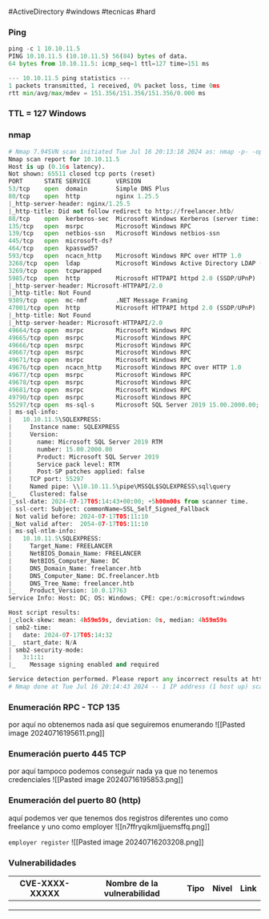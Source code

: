 #ActiveDirectory #windows #tecnicas #hard 
### Ping

```python
ping -c 1 10.10.11.5
PING 10.10.11.5 (10.10.11.5) 56(84) bytes of data.
64 bytes from 10.10.11.5: icmp_seq=1 ttl=127 time=151 ms

--- 10.10.11.5 ping statistics ---
1 packets transmitted, 1 received, 0% packet loss, time 0ms
rtt min/avg/max/mdev = 151.356/151.356/151.356/0.000 ms
```

### TTL = 127 Windows

### nmap

```python
# Nmap 7.94SVN scan initiated Tue Jul 16 20:13:18 2024 as: nmap -p- -open -sCV --min-rate 5000 -n -Pn -oN Scan 10.10.11.5
Nmap scan report for 10.10.11.5
Host is up (0.16s latency).
Not shown: 65511 closed tcp ports (reset)
PORT      STATE SERVICE       VERSION
53/tcp    open  domain        Simple DNS Plus
80/tcp    open  http          nginx 1.25.5
|_http-server-header: nginx/1.25.5
|_http-title: Did not follow redirect to http://freelancer.htb/
88/tcp    open  kerberos-sec  Microsoft Windows Kerberos (server time: 2024-07-17 05:13:41Z)
135/tcp   open  msrpc         Microsoft Windows RPC
139/tcp   open  netbios-ssn   Microsoft Windows netbios-ssn
445/tcp   open  microsoft-ds?
464/tcp   open  kpasswd5?
593/tcp   open  ncacn_http    Microsoft Windows RPC over HTTP 1.0
3268/tcp  open  ldap          Microsoft Windows Active Directory LDAP (Domain: freelancer.htb0., Site: Default-First-Site-Name)
3269/tcp  open  tcpwrapped
5985/tcp  open  http          Microsoft HTTPAPI httpd 2.0 (SSDP/UPnP)
|_http-server-header: Microsoft-HTTPAPI/2.0
|_http-title: Not Found
9389/tcp  open  mc-nmf        .NET Message Framing
47001/tcp open  http          Microsoft HTTPAPI httpd 2.0 (SSDP/UPnP)
|_http-title: Not Found
|_http-server-header: Microsoft-HTTPAPI/2.0
49664/tcp open  msrpc         Microsoft Windows RPC
49665/tcp open  msrpc         Microsoft Windows RPC
49666/tcp open  msrpc         Microsoft Windows RPC
49667/tcp open  msrpc         Microsoft Windows RPC
49671/tcp open  msrpc         Microsoft Windows RPC
49676/tcp open  ncacn_http    Microsoft Windows RPC over HTTP 1.0
49677/tcp open  msrpc         Microsoft Windows RPC
49678/tcp open  msrpc         Microsoft Windows RPC
49681/tcp open  msrpc         Microsoft Windows RPC
49790/tcp open  msrpc         Microsoft Windows RPC
55297/tcp open  ms-sql-s      Microsoft SQL Server 2019 15.00.2000.00; RTM
| ms-sql-info: 
|   10.10.11.5\SQLEXPRESS: 
|     Instance name: SQLEXPRESS
|     Version: 
|       name: Microsoft SQL Server 2019 RTM
|       number: 15.00.2000.00
|       Product: Microsoft SQL Server 2019
|       Service pack level: RTM
|       Post-SP patches applied: false
|     TCP port: 55297
|     Named pipe: \\10.10.11.5\pipe\MSSQL$SQLEXPRESS\sql\query
|_    Clustered: false
|_ssl-date: 2024-07-17T05:14:43+00:00; +5h00m00s from scanner time.
| ssl-cert: Subject: commonName=SSL_Self_Signed_Fallback
| Not valid before: 2024-07-17T05:11:10
|_Not valid after:  2054-07-17T05:11:10
| ms-sql-ntlm-info: 
|   10.10.11.5\SQLEXPRESS: 
|     Target_Name: FREELANCER
|     NetBIOS_Domain_Name: FREELANCER
|     NetBIOS_Computer_Name: DC
|     DNS_Domain_Name: freelancer.htb
|     DNS_Computer_Name: DC.freelancer.htb
|     DNS_Tree_Name: freelancer.htb
|_    Product_Version: 10.0.17763
Service Info: Host: DC; OS: Windows; CPE: cpe:/o:microsoft:windows

Host script results:
|_clock-skew: mean: 4h59m59s, deviation: 0s, median: 4h59m59s
| smb2-time: 
|   date: 2024-07-17T05:14:32
|_  start_date: N/A
| smb2-security-mode: 
|   3:1:1: 
|_    Message signing enabled and required

Service detection performed. Please report any incorrect results at https://nmap.org/submit/ .
# Nmap done at Tue Jul 16 20:14:43 2024 -- 1 IP address (1 host up) scanned in 85.40 seconds
```

### Enumeración RPC - TCP 135 
por aquí no obtenemos nada así que seguiremos enumerando 
![[Pasted image 20240716195611.png]]

### Enumeración puerto 445 TCP
por aquí tampoco podemos conseguir nada ya que no tenemos credenciales 
![[Pasted image 20240716195853.png]]

### Enumeración del puerto 80 (http)
aquí podemos ver que tenemos dos registros diferentes uno como freelance y uno como employer
![[n7ffryqikmljjuemsffq.png]]

`employer register`
![[Pasted image 20240716203208.png]]


### Vulnerabilidades

| CVE-XXXX-XXXXX | Nombre de la vulnerabilidad | Tipo | Nivel | Link |
| -------------- | --------------------------- | ---- | ----- | ---- |
|                |                             |      |       |      |
|                |                             |      |       |      |
|                |                             |      |       |      |
